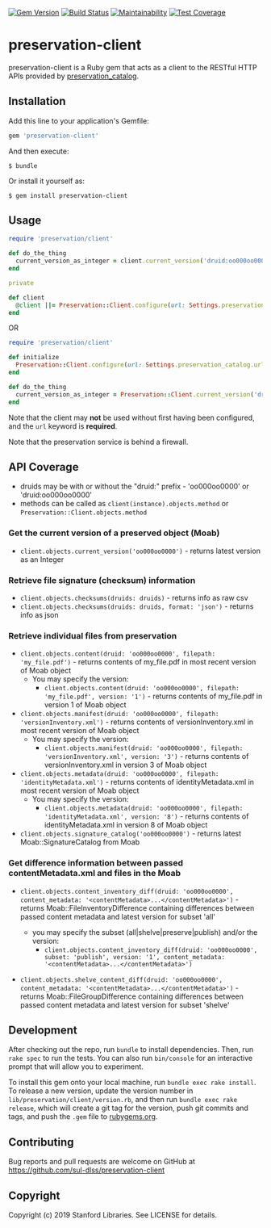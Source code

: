 [![Gem Version](https://badge.fury.io/rb/preservation-client.svg)](https://badge.fury.io/rb/preservation-client)
[![Build Status](https://travis-ci.org/sul-dlss/preservation-client.svg?branch=master)](https://travis-ci.org/sul-dlss/preservation-client)
[![Maintainability](https://api.codeclimate.com/v1/badges/00d2d8957226777105b3/maintainability)](https://codeclimate.com/github/sul-dlss/preservation-client/maintainability)
[![Test Coverage](https://api.codeclimate.com/v1/badges/00d2d8957226777105b3/test_coverage)](https://codeclimate.com/github/sul-dlss/preservation-client/test_coverage)

# preservation-client

preservation-client is a Ruby gem that acts as a client to the RESTful HTTP APIs provided by [preservation_catalog](https://github.com/sul-dlss/preservation_catalog).

## Installation

Add this line to your application's Gemfile:

```ruby
gem 'preservation-client'
```

And then execute:

    $ bundle

Or install it yourself as:

    $ gem install preservation-client

## Usage

```ruby
require 'preservation/client'

def do_the_thing
  current_version_as_integer = client.current_version('druid:oo000oo0000')
end

private

def client
  @client ||= Preservation::Client.configure(url: Settings.preservation_catalog.url)
end
```

OR

```ruby
require 'preservation/client'

def initialize
  Preservation::Client.configure(url: Settings.preservation_catalog.url)
end

def do_the_thing
  current_version_as_integer = Preservation::Client.current_version('druid:oo000oo0000')
end
```

Note that the client may **not** be used without first having been configured, and the `url` keyword is **required**.

Note that the preservation service is behind a firewall.

## API Coverage

- druids may be with or without the "druid:" prefix - 'oo000oo0000' or 'druid:oo000oo0000'
- methods can be called as `client(instance).objects.method` or `Preservation::Client.objects.method`

### Get the current version of a preserved object (Moab)

- `client.objects.current_version('oo000oo0000')` - returns latest version as an Integer

### Retrieve file signature (checksum) information

- `client.objects.checksums(druids: druids)` - returns info as raw csv
- `client.objects.checksums(druids: druids, format: 'json')` - returns info as json

### Retrieve individual files from preservation

- `client.objects.content(druid: 'oo000oo0000', filepath: 'my_file.pdf')` - returns contents of my_file.pdf in most recent version of Moab object
  - You may specify the version:
    - `client.objects.content(druid: 'oo000oo0000', filepath: 'my_file.pdf', version: '1')` - returns contents of my_file.pdf in version 1 of Moab object
- `client.objects.manifest(druid: 'oo000oo0000', filepath: 'versionInventory.xml')` - returns contents of versionInventory.xml in most recent version of Moab object
  - You may specify the version:
    - `client.objects.manifest(druid: 'oo000oo0000', filepath: 'versionInventory.xml', version: '3')` - returns contents of versionInventory.xml in version 3 of Moab object
- `client.objects.metadata(druid: 'oo000oo0000', filepath: 'identityMetadata.xml')` - returns contents of identityMetadata.xml in most recent version of Moab object
  - You may specify the version:
    - `client.objects.metadata(druid: 'oo000oo0000', filepath: 'identityMetadata.xml', version: '8')` - returns contents of identityMetadata.xml in version 8 of Moab object
- `client.objects.signature_catalog('oo000oo0000')` - returns latest Moab::SignatureCatalog from Moab

### Get difference information between passed contentMetadata.xml and files in the Moab

- `client.objects.content_inventory_diff(druid: 'oo000oo0000', content_metadata: '<contentMetadata>...</contentMetadata>')` - returns Moab::FileInventoryDifference containing differences between passed content metadata and latest version for subset 'all'
  - you may specify the subset (all|shelve|preserve|publish) and/or the version:
    - `client.objects.content_inventory_diff(druid: 'oo000oo0000', subset: 'publish', version: '1', content_metadata: '<contentMetadata>...</contentMetadata>')`

- `client.objects.shelve_content_diff(druid: 'oo000oo0000', content_metadata: '<contentMetadata>...</contentMetadata>')` - returns Moab::FileGroupDifference containing differences between passed content metadata and latest version for subset 'shelve'

## Development

After checking out the repo, run `bundle` to install dependencies. Then, run `rake spec` to run the tests. You can also run `bin/console` for an interactive prompt that will allow you to experiment.

To install this gem onto your local machine, run `bundle exec rake install`. To release a new version, update the version number in `lib/preservation/client/version.rb`, and then run `bundle exec rake release`, which will create a git tag for the version, push git commits and tags, and push the `.gem` file to [rubygems.org](https://rubygems.org).

## Contributing

Bug reports and pull requests are welcome on GitHub at https://github.com/sul-dlss/preservation-client

## Copyright

Copyright (c) 2019 Stanford Libraries. See LICENSE for details.

